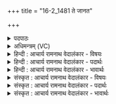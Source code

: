 +++
title = "16-2_1481 ते जानत"

+++
<details><summary>पदपाठः</summary>

ते। जा꣣नत। स्व꣢म्। ओ꣣क्य꣢म्। सम्। व꣣त्सा꣡सः꣢। न। मा꣣तृ꣡भिः꣢। मि꣣थः꣢। न꣣सन्त। जामि꣡भिः꣢। १४८१।
</details>

<details><summary>अधिमन्त्रम् (VC)</summary>

- अग्निः
- हर्यतः प्रागाथः
- गायत्री
- षड्जः
</details>

<details><summary>हिन्दी : आचार्य रामनाथ वेदालंकार - विषयः</summary>

आगे फिर उसी विषय में कहा गया है।
</details>

<details><summary>हिन्दी : आचार्य रामनाथ वेदालंकार - पदार्थः</summary>

पदार्थान्वयभाषाः -  (ते) वे परमेश्वर के उपासक (स्वम्) अपने (ओक्यम्) हृदय-सदन में विद्यमान परमात्माग्नि को (जानत) उपास्य रूप में जानते हैं और फिर उस परमेश्वर को उपासने के लिए (मिथः) आपस में (जामिभिः) माँ-बहिन आदियों के साथ (सं नसन्त) मिलकर बैठते हैं, (वत्सासः न) जैसे बछड़े (मातृभिः) अपनी माताओं गौओं के साथ (सं नसन्त) मिलते हैं ॥२॥ यहाँ उपमालङ्कार है ॥२॥
</details>

<details><summary>हिन्दी : आचार्य रामनाथ वेदालंकार - भावार्थः</summary>

भावार्थभाषाः -  जैसे बछड़े प्रेम से गौओं के साथ रहते हैं,वैसे ही घर के बालक से लेकर बूढ़े तक सब लोग आपस में एक साथ बैठकर परमात्मा की उपासना किया करें ॥२॥
</details>

<details><summary>संस्कृत : आचार्य रामनाथ वेदालंकार - विषयः</summary>

अथ पुनस्तमेव विषयमाह।
</details>

<details><summary>संस्कृत : आचार्य रामनाथ वेदालंकार - पदार्थः</summary>

पदार्थान्वयभाषाः -  (ते) परमेश्वरोपासकाः (स्वम्) स्वकीयम् (ओक्यम्) ओकसि हृदयगृहे भवं परमात्माग्निम् (जानत) उपास्यत्वेन जानन्ति। [अत्र ज्ञा धातोर्लडर्थे लङ् अडभावश्च।] ततश्च तं परमेश्वरम् उपासितुम् (मिथः) परस्परम् (जामिभिः) जननीभगिन्यादिभिः (सं नसन्त) संगच्छन्ते। कथमिव ? (वत्सासः न) वत्साः यथा (मातृभिः) गोभिः संगच्छन्ते, तद्वत् ॥२॥ अत्रोपमालङ्कारः ॥२॥
</details>

<details><summary>संस्कृत : आचार्य रामनाथ वेदालंकार - भावार्थः</summary>

भावार्थभाषाः -  यथा वत्साः प्रेम्णा गोभिः संतिष्ठन्ते तथैव गृहस्याबालवृद्धं सर्वे जनाः परस्परमेकत्रोपविश्य परमात्मोपासनां कुर्युः ॥२॥
</details>